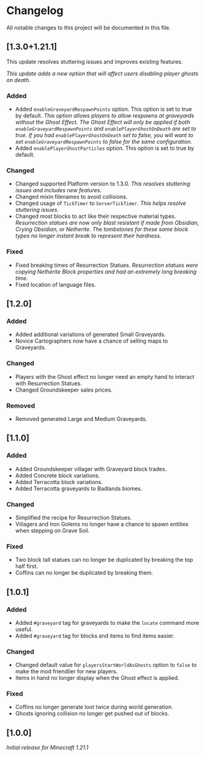 # Changelog

All notable changes to this project will be documented in this file.

## [1.3.0+1.21.1]

This update resolves stuttering issues and improves existing features.

_This update adds a new option that will affect users disabling player ghosts on death._

### Added

- Added `enableGraveyardRespawnPoints` option. This option is set to true by default. 
_This option allows players to allow respawns at graveyards without the Ghost Effect. 
The Ghost Effect will only be applied if both `enableGraveyardRespawnPoints` and `enablePlayerGhostOnDeath` are set to true.
If you had `enablePlayerGhostOnDeath` set to false, you will want to set `enableGraveyardRespawnPoints` to false for the same configuration._
- Added `enablePlayerGhostParticles` option. This option is set to true by default.

### Changed

- Changed supported Platform version to 1.3.0. _This resolves stuttering issues and includes new features._
- Changed mixin filenames to avoid collisions.
- Changed usage of `TickTimer` to `ServerTickTimer`. _This helps resolve stuttering issues._
- Changed most blocks to act like their respective material types. 
_Resurrection statues are now only blast resistant if made from Obsidian, Crying Obsidian, or Netherite. 
The tombstones for these same block types no longer instant break to represent their hardness._

### Fixed

- Fixed breaking times of Resurrection Statues. _Resurrection statues were copying Netherite Block properties and had an extremely long breaking time._
- Fixed location of language files.

## [1.2.0]

### Added

- Added additional variations of generated Small Graveyards.
- Novice Cartographers now have a chance of selling maps to Graveyards.

### Changed

- Players with the Ghost effect no longer need an empty hand to interact with Resurrection Statues.
- Changed Groundskeeper sales prices.

### Removed

- Removed generated Large and Medium Graveyards.

## [1.1.0]

### Added

- Added Groundskeeper villager with Graveyard block trades.
- Added Concrete block variations.
- Added Terracotta block variations.
- Added Terracotta graveyards to Badlands biomes.

### Changed

- Simplified the recipe for Resurrection Statues.
- Villagers and Iron Golems no longer have a chance to spawn entities when stepping on Grave Soil.

### Fixed

- Two block tall statues can no longer be duplicated by breaking the top half first.
- Coffins can no longer be duplicated by breaking them.

## [1.0.1]

### Added

- Added `#graveyard` tag for graveyards to make the `locate` command more useful.
- Added `#graveyard` tag for blocks and items to find items easier.

### Changed

- Changed default value for `playersStartWorldAsGhosts` option to `false` to make the mod friendlier for new players.
- Items in hand no longer display when the Ghost effect is applied. 

### Fixed

- Coffins no longer generate loot twice during world generation.
- Ghosts ignoring collision no longer get pushed out of blocks.

## [1.0.0]

_Initial release for Minecraft 1.21.1_